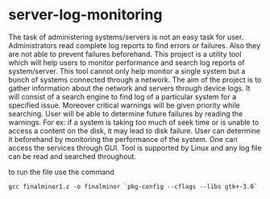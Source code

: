 # server-log-monitoring
The task of administering systems/servers is not an easy task for user. Administrators read complete log reports to find errors or failures. Also they are not able to prevent failures beforehand. This project is a utility tool which will help users to monitor performance and search log reports of system/server. This tool cannot only help monitor a single system but a bunch of systems connected through a network. The aim of the project is to gather information about the network and servers through device logs. It will consist of a search engine to find log of a particular system for a specified issue. Moreover critical warnings will be given priority while searching. User will be able to determine future failures by reading the warnings. For ex: if a system is taking too much of seek time or is unable to access a content on the disk, it may lead to disk failure. User can determine it beforehand by monitoring the performance of the system. One can access the services through GUI. Tool is supported by Linux and any log file can be read and searched throughout. 


to run the file use the command 

```
gcc finalminor1.c -o finalminor `pkg-config --cflags --libs gtk+-3.0`

```
